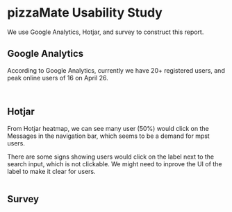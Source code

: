 # pizzaMate  Usability Study 

We use Google Analytics, Hotjar, and survey to construct this report.

## Google Analytics

According to Google Analytics, currently we have 20+ registered users, and peak online users of 16 on April 26.


![]()

![]()



## Hotjar

From Hotjar heatmap, we can see many user (50%) would click on the Messages in the navigation bar, which seems to be a demand for mpst users.

There are some signs showing users would click on the label next to the search input, which is not clickable. We might need to inprove the UI of the label to make it clear for users.

![]()


## Survey 


![]()

![]()


![]()

![]()


![]()

![]()
